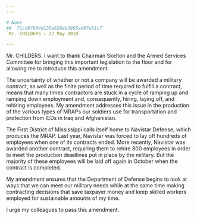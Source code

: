 ```yaml
---
---

# None
## `71cd97804d136e626eb3895ad07e51c7`
`Mr. CHILDERS — 27 May 2010`

---
```



Mr. CHILDERS. I want to thank Chairman Skelton and the Armed Services 
Committee for bringing this important legislation to the floor and for 
allowing me to introduce this amendment.

The uncertainty of whether or not a company will be awarded a 
military contract, as well as the finite period of time required to 
fulfill a contract, means that many times contractors are stuck in a 
cycle of ramping up and ramping down employment and, consequently, 
hiring, laying off, and rehiring employees. My amendment addresses this 
issue in the production of the various types of MRAPs our soldiers use 
for transportation and protection from IEDs in Iraq and Afghanistan.

The First District of Mississippi calls itself home to Navistar 
Defense, which produces the MRAP. Last year, Navistar was forced to lay 
off hundreds of employees when one of its contracts ended. More 
recently, Navistar was awarded another contract, requiring them to 
rehire 800 employees in order to meet the production deadlines put in 
place by the military. But the majority of these employees will be laid 
off again in October when the contract is completed.

My amendment ensures that the Department of Defense begins to look at 
ways that we can meet our military needs while at the same time making 
contracting decisions that save taxpayer money and keep skilled workers 
employed for sustainable amounts of my time.

I urge my colleagues to pass this amendment.